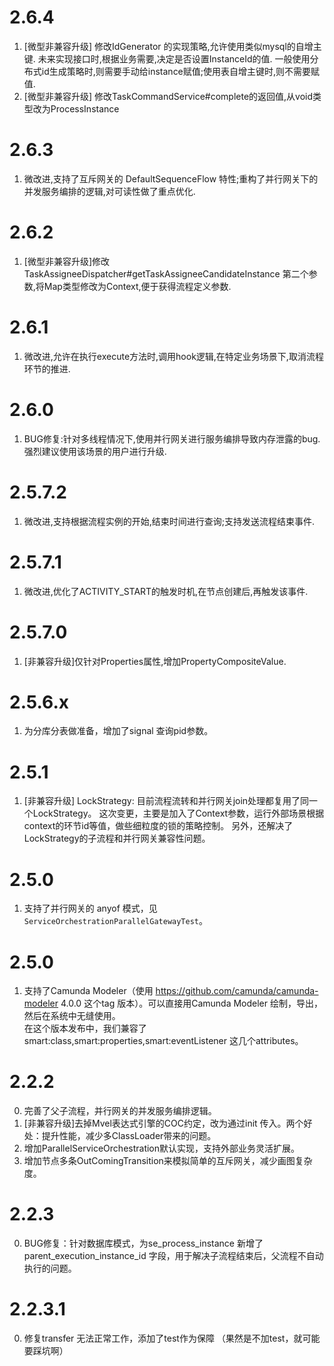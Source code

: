 # 2.6.4
1. [微型非兼容升级] 修改IdGenerator 的实现策略,允许使用类似mysql的自增主键. 未来实现接口时,根据业务需要,决定是否设置InstanceId的值. 一般使用分布式id生成策略时,则需要手动给instance赋值;使用表自增主键时,则不需要赋值. 
2. [微型非兼容升级] 修改TaskCommandService#complete的返回值,从void类型改为ProcessInstance

# 2.6.3
1. 微改进,支持了互斥网关的 DefaultSequenceFlow 特性;重构了并行网关下的并发服务编排的逻辑,对可读性做了重点优化.

# 2.6.2
1. [微型非兼容升级]修改TaskAssigneeDispatcher#getTaskAssigneeCandidateInstance 第二个参数,将Map类型修改为Context,便于获得流程定义参数.

# 2.6.1
1. 微改进,允许在执行execute方法时,调用hook逻辑,在特定业务场景下,取消流程环节的推进.

# 2.6.0
1. BUG修复:针对多线程情况下,使用并行网关进行服务编排导致内存泄露的bug. 强烈建议使用该场景的用户进行升级.

# 2.5.7.2
1. 微改进,支持根据流程实例的开始,结束时间进行查询;支持发送流程结束事件.

# 2.5.7.1
1. 微改进,优化了ACTIVITY_START的触发时机,在节点创建后,再触发该事件.

# 2.5.7.0
1. [非兼容升级]仅针对Properties属性,增加PropertyCompositeValue. 

# 2.5.6.x
1. 为分库分表做准备，增加了signal 查询pid参数。

# 2.5.1
1.  [非兼容升级] LockStrategy: 目前流程流转和并行网关join处理都复用了同一个LockStrategy。 这次变更，主要是加入了Context参数，运行外部场景根据context的环节id等值，做些细粒度的锁的策略控制。
 另外，还解决了LockStrategy的子流程和并行网关兼容性问题。

# 2.5.0
1. 支持了并行网关的 anyof 模式，见`ServiceOrchestrationParallelGatewayTest`。

# 2.5.0
1. 支持了Camunda Modeler（使用 https://github.com/camunda/camunda-modeler 4.0.0 这个tag 版本）。可以直接用Camunda Modeler 绘制，导出，然后在系统中无缝使用。   
在这个版本发布中，我们兼容了  smart:class,smart:properties,smart:eventListener 这几个attributes。 

# 2.2.2
0. 完善了父子流程，并行网关的并发服务编排逻辑。
1. [非兼容升级]去掉Mvel表达式引擎的COC约定，改为通过init 传入。两个好处：提升性能，减少多ClassLoader带来的问题。
2. 增加ParallelServiceOrchestration默认实现，支持外部业务灵活扩展。
3. 增加节点多条OutComingTransition来模拟简单的互斥网关，减少画图复杂度。

# 2.2.3
0. BUG修复：针对数据库模式，为se_process_instance 新增了parent_execution_instance_id 字段，用于解决子流程结束后，父流程不自动执行的问题。

# 2.2.3.1
0. 修复transfer 无法正常工作，添加了test作为保障 （果然是不加test，就可能要踩坑啊）
